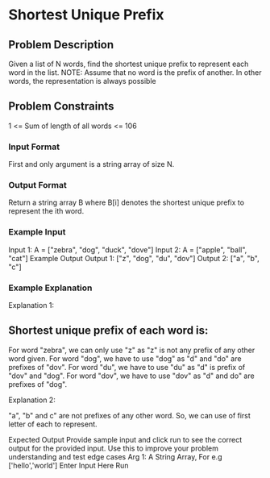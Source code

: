 # Shortest Unique Prefix

## Problem Description

Given a list of N words, find the shortest unique prefix to represent each word in the list.
NOTE: Assume that no word is the prefix of another. In other words, the representation is always possible


## Problem Constraints

1 <= Sum of length of all words <= 106
### Input Format
First and only argument is a string array of size N.
### Output Format
Return a string array B where B[i] denotes the shortest unique prefix to represent the ith word.

### Example Input

Input 1:
A = ["zebra", "dog", "duck", "dove"]
Input 2:
A = ["apple", "ball", "cat"]
Example Output
Output 1:
 ["z", "dog", "du", "dov"]
Output 2:
 ["a", "b", "c"]

### Example Explanation
Explanation 1:

## Shortest unique prefix of each word is:
 For word "zebra", we can only use "z" as "z" is not any prefix of any other word given.
 For word "dog", we have to use "dog" as "d" and "do" are prefixes of "dov".
 For word "du", we have to use "du" as "d" is prefix of "dov" and "dog".
 For word "dov", we have to use "dov" as "d" and do" are prefixes of "dog".  
 
Explanation 2:

 "a", "b" and c" are not prefixes of any other word. So, we can use of first letter of each to represent.

Expected Output
Provide sample input and click run to see the correct output for the provided input. Use this to improve your problem understanding and test edge cases
Arg 1: A String Array, For e.g ['hello','world']
Enter Input Here
Run
